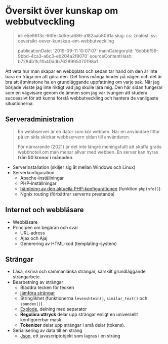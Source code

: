 Översikt över kunskap om webbutveckling
=======================================

> id: e5e9613c-66fe-4d5e-a686-a182aab8061a
> slug:
> 	cs: znalosti
> 	sv: oeversikt-oever-kunskap-om-webbutveckling
> 
> publicationDate: '2019-09-11 10:07:07'
> mainCategoryId: '6cbbbf59-9bbd-4ca3-a6c3-eb204a2f8070'
> sourceContentHash: b7284b1fc11b40ddb7628995070198a1

Att veta hur man skapar en webbplats och sedan tar hand om den är inte bara en fråga om att göra den. Det finns många hinder på vägen och det är bra att åtminstone ha en grundläggande uppfattning om varje sak. När jag började visste jag inte riktigt vad jag skulle lära mig. Den här sidan fungerar som en vägvisare genom de ämnen som jag var tvungen att studera successivt för att kunna förstå webbutveckling och hantera de vanligaste situationerna.

Serveradministration
--------------

> En webbserver är en dator som kör webben. När en användare tittar på en sida skickar webbservern sidan till användaren.
>
> För närvarande (2021) är det inte längre meningsfullt att skaffa gratis webbhotell om man menar allvar med webben. En server kan hyras **från 50 kronor i månaden**.

- Serverinstallation (skiljer sig åt mellan Windows och Linux)
- Serverkonfiguration
	- Apache-inställningar
	- PHP-inställningar
	- <a href="/info">hämtning av den aktuella PHP-konfigurationen</a> (funktion `phpinfo()`)
	- Ngnix routing (förbättrar serverns prestanda)

Internet och webbläsare
--------------------------------

- Webbläsare
- Principen om begäran och svar
	- URL-adress
	- Ajax och Ajaj
	- Generering av HTML-kod (templating-system)

Strängar
-----------------

- Läsa, skriva och sammanlänka strängar, särskilt grundläggande strängarbete.
- Bearbetning av strängar
	- Bläddra tecken för tecken
	- <a href="/if">jämföra strängar</a>
	- Stringlikhet (funktionerna `levenshtein()`, `similar_text()` och `soundex()`)
	- <a href="/explode">Explode</a>, delning med separator
	- **Regulära uttryck** delar upp strängar enligt en universellt konfigurerbar mask.
	- **Tokenizer** delar upp strängar i små delar (tokens).
- Serialisering av data till en sträng
	- <a href="/json">Json</a>, ett javascriptobjekt som lagras i en sträng
